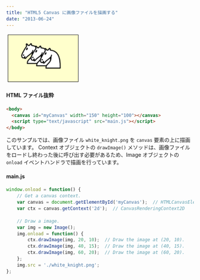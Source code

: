 ```yaml
---
title: "HTML5 Canvas に画像ファイルを描画する"
date: "2013-06-24"
---
```


![draw-image-file.png](./draw-image-file.png)

#### HTML ファイル抜粋

~~~ html
<body>
  <canvas id="myCanvas" width="150" height="100"></canvas>
  <script type="text/javascript" src="main.js"></script>
</body>
~~~

このサンプルでは、画像ファイル `white_knight.png` を `canvas` 要素の上に描画しています。
Context オブジェクトの `drawImage()` メソッドは、画像ファイルをロードし終わった後に呼び出す必要があるため、Image オブジェクトの `onload` イベントハンドラで描画を行っています。

#### main.js

~~~ js
window.onload = function() {
    // Get a canvas context.
    var canvas = document.getElementById('myCanvas');  // HTMLCanvasElement
    var ctx = canvas.getContext('2d');  // CanvasRenderingContext2D

    // Draw a image.
    var img = new Image();
    img.onload = function() {
        ctx.drawImage(img, 20, 10);  // Draw the image at (20, 10).
        ctx.drawImage(img, 40, 15);  // Draw the image at (40, 15).
        ctx.drawImage(img, 60, 20);  // Draw the image at (60, 20).
    };
    img.src = './white_knight.png';
};
~~~

